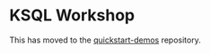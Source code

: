 # KSQL Workshop

This has moved to the [quickstart-demos](https://github.com/confluentinc/quickstart-demos) repository. 
